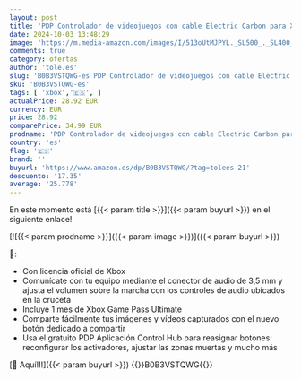 ```yaml
---
layout: post
title: 'PDP Controlador de videojuegos con cable Electric Carbon para Xbox Series X|S  Gamepad  Xbox One  con licencia oficial'
date: 2024-10-03 13:48:29
image: 'https://m.media-amazon.com/images/I/513oUtMJPYL._SL500_._SL400_.jpg'
comments: true
category: ofertas
author: 'tole.es'
slug: 'B0B3VSTQWG-es PDP Controlador de videojuegos con cable Electric Carbon...'
sku: 'B0B3VSTQWG-es'
tags: [ 'xbox','🇪🇸', ]
actualPrice: 28.92 EUR
currency: EUR
price: 28.92
comparePrice: 34.99 EUR
prodname: 'PDP Controlador de videojuegos con cable Electric Carbon para Xbox Series X|S  Gamepad  Xbox One  con licencia oficial'
country: 'es'
flag: '🇪🇸'
brand: ''
buyurl: 'https://www.amazon.es/dp/B0B3VSTQWG/?tag=tolees-21'
descuento: '17.35'
average: '25.778'
---
```


En este momento está [{{< param title >}}]({{< param buyurl >}}) en el siguiente enlace!

[![{{< param prodname >}}]({{< param image >}})]({{< param buyurl >}})

🔎:

- Con licencia oficial de Xbox
- Comunícate con tu equipo mediante el conector de audio de 3,5 mm y ajusta el volumen sobre la marcha con los controles de audio ubicados en la cruceta
- Incluye 1 mes de Xbox Game Pass Ultimate
- Comparte fácilmente tus imágenes y vídeos capturados con el nuevo botón dedicado a compartir
- Usa el gratuito PDP Aplicación Control Hub para reasignar botones: reconfigurar los activadores, ajustar las zonas muertas y mucho más

[🛒 Aquí!!!]({{< param buyurl >}})
{{<world>}}B0B3VSTQWG{{</world>}}
